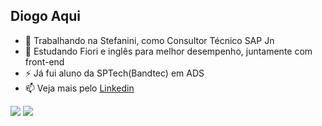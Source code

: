 ## Diogo Aqui

- 🔭 Trabalhando na Stefanini, como Consultor Técnico SAP Jn
- 🌱 Estudando Fiori e inglês para melhor desempenho, juntamente com front-end
- ⚡ Já fui aluno da SPTech(Bandtec) em ADS
- 📫 Veja mais pelo [Linkedin](https://www.linkedin.com/in/diogo-ivan-7081a9174/)

<div style= "display: inline_block">
 <img src="https://github-readme-stats.vercel.app/api?username=diogolimabandtec&theme=github_dark&show_icons=true"/>
 <img src="https://github-readme-stats.vercel.app/api/top-langs/?username=diogolimabandtec&theme=github_dark&layout=compact"/>
</div>
